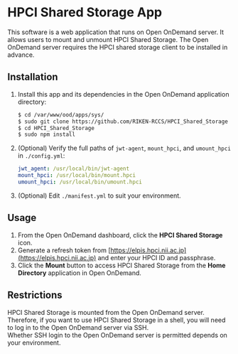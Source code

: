 # HPCI Shared Storage App

This software is a web application that runs on Open OnDemand server.
It allows users to mount and unmount HPCI Shared Storage.
The Open OnDemand server requires the HPCI shared storage client to be installed in advance.

## Installation

1. Install this app and its dependencies in the Open OnDemand application directory:
   ```bash
   $ cd /var/www/ood/apps/sys/
   $ sudo git clone https://github.com/RIKEN-RCCS/HPCI_Shared_Storage
   $ cd HPCI_Shared_Storage
   $ sudo npm install
   ```

2. (Optional) Verify the full paths of `jwt-agent`, `mount_hpci`, and `umount_hpci` in `./config.yml`:
   ```yaml
   jwt_agent: /usr/local/bin/jwt-agent
   mount_hpci: /usr/local/bin/mount.hpci
   umount_hpci: /usr/local/bin/umount.hpci
   ```

3. (Optional) Edit `./manifest.yml` to suit your environment.

## Usage

1. From the Open OnDemand dashboard, click the **HPCI Shared Storage** icon.
2. Generate a refresh token from [https://elpis.hpci.nii.ac.jp](https://elpis.hpci.nii.ac.jp) and enter your HPCI ID and passphrase.
3. Click the **Mount** button to access HPCI Shared Storage from the **Home Directory** application in Open OnDemand.

## Restrictions

HPCI Shared Storage is mounted from the Open OnDemand server.  
Therefore, if you want to use HPCI Shared Storage in a shell, you will need to log in to the Open OnDemand server via SSH.  
Whether SSH login to the Open OnDemand server is permitted depends on your environment.
